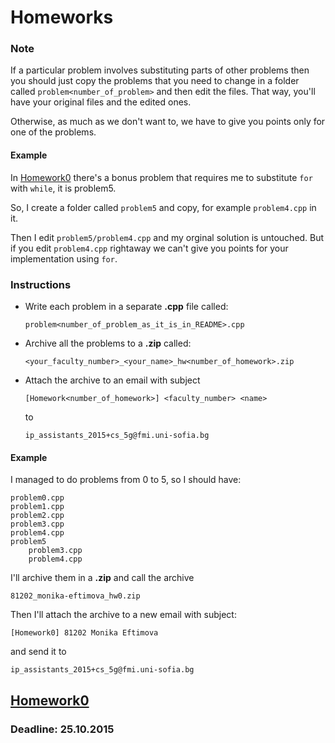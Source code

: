 # Homeworks

### Note

If a particular problem involves substituting parts of other problems then you
should just copy the problems that you need to change in a folder called
`problem<number_of_problem>` and then edit the files. That way, you'll have your
original files and the edited ones.

Otherwise, as much as we don't want to, we have to give you points only for one
of the problems.

#### Example

In [Homework0](https://github.com/fmi-lab/up/tree/master/homeworks/hw0#bonus-problem-5-25-points)
there's a bonus problem that requires me to substitute `for` with `while`, it is
problem5.

So, I create a folder called `problem5` and copy, for example `problem4.cpp` in
it.

Then I edit `problem5/problem4.cpp` and my orginal solution is untouched. But
if you edit `problem4.cpp` rightaway we can't give you points for your 
implementation using `for`.

### Instructions

-   Write each problem in a separate **.cpp** file called:
    ```
    problem<number_of_problem_as_it_is_in_README>.cpp
    ```
-   Archive all the problems to a **.zip** called:
    ```
    <your_faculty_number>_<your_name>_hw<number_of_homework>.zip
    ```
-   Attach the archive to an email with subject
    ```
    [Homework<number_of_homework>] <faculty_number> <name>
    ```
    to
    ```
    ip_assistants_2015+cs_5g@fmi.uni-sofia.bg
    ```

#### Example

I managed to do problems from 0 to 5, so I should have:
```
problem0.cpp
problem1.cpp
problem2.cpp
problem3.cpp
problem4.cpp
problem5
    problem3.cpp
    problem4.cpp
```

I'll archive them in a **.zip** and call the archive
```
81202_monika-eftimova_hw0.zip
```

Then I'll attach the archive to a new email with subject:
```
[Homework0] 81202 Monika Eftimova
```
and send it to 
```
ip_assistants_2015+cs_5g@fmi.uni-sofia.bg
```

## [Homework0](https://github.com/fmi-lab/up/tree/master/homeworks/hw0)

### Deadline: 25.10.2015


